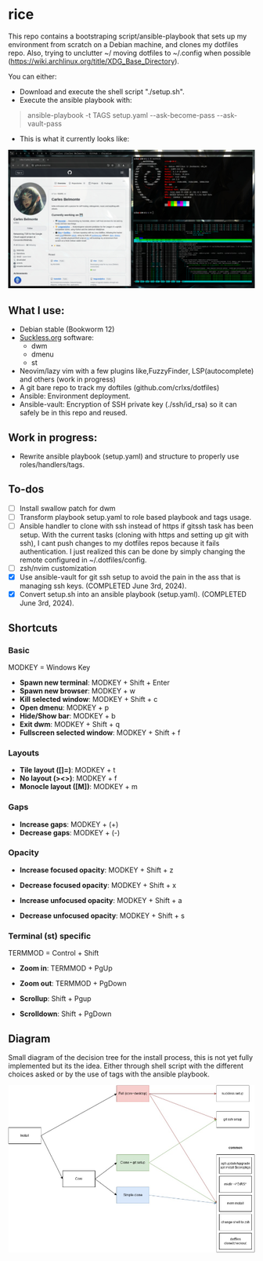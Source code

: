 # rice
This repo contains a bootstraping script/ansible-playbook that sets up my environment from scratch on a Debian machine, and clones my dotfiles repo.
Also, trying to unclutter ~/ moving dotfiles to ~/.config when possible (https://wiki.archlinux.org/title/XDG_Base_Directory).

You can either:
- Download and execute the shell script "./setup.sh".
- Execute the ansible playbook with: 
> ansible-playbook -t TAGS setup.yaml --ask-become-pass --ask-vault-pass

- This is what it currently looks like:

![desktop](img/desktop.jpg)

## What I use:
- Debian stable (Bookworm 12)
- [Suckless.org](https://www.suckless.org) software:
  - dwm
  - dmenu
  - st
- Neovim/lazy vim with a few plugins like,FuzzyFinder, LSP(autocomplete) and others (work in progress)
- A git bare repo to track my doftiles (github.com/crlxs/dotfiles)
- Ansible: Environment deployment.
- Ansible-vault: Encryption of SSH private key (./ssh/id_rsa) so it can safely be in this repo and reused.

## Work in progress:
- Rewrite ansible playbook (setup.yaml) and structure to properly use roles/handlers/tags.

## To-dos
- [ ] Install swallow patch for dwm
- [ ] Transform playbook setup.yaml to role based playbook and tags usage.
- [ ] Ansible handler to clone with ssh instead of https if gitssh task has been setup. With the current tasks (cloning with https and setting up git with ssh), I cant push changes to my dotfiles repos because it fails authentication. I just realized this can be done by simply changing the remote configured in ~/.dotfiles/config.
- [ ] zsh/nvim customization
- [x] Use ansible-vault for git ssh setup to avoid the pain in the ass that is managing ssh keys. (COMPLETED June 3rd, 2024).
- [x] Convert setup.sh into an ansible playbook (setup.yaml). (COMPLETED June 3rd, 2024).

## Shortcuts

### Basic

MODKEY = Windows Key

- **Spawn new terminal**: MODKEY + Shift + Enter
- **Spawn new browser**: MODKEY + w
- **Kill selected window**: MODKEY + Shift + c
- **Open dmenu**: MODKEY + p
- **Hide/Show bar**: MODKEY + b
- **Exit dwm**: MODKEY + Shift + q
- **Fullscreen selected window**: MODKEY + Shift + f

### Layouts

- **Tile layout ([]=)**: MODKEY + t
- **No layout (><>)**: MODKEY + f
- **Monocle layout ([M])**: MODKEY + m

### Gaps

- **Increase gaps**: MODKEY + (+)
- **Decrease gaps**: MODKEY + (-)

### Opacity

- **Increase focused opacity**: MODKEY + Shift + z
- **Decrease focused opacity**: MODKEY + Shift + x

- **Increase unfocused opacity**: MODKEY + Shift + a
- **Decrease unfocused opacity**: MODKEY + Shift + s

### Terminal (st) specific

TERMMOD = Control + Shift

- **Zoom in**: TERMMOD + PgUp
- **Zoom out**: TERMMOD + PgDown

- **Scrollup**: Shift + Pgup
- **Scrolldown**: Shift + PgDown

## Diagram

Small diagram of the decision tree for the install process, this is not yet fully implemented but its the idea. Either through shell script with the different choices asked or by the use of tags with the ansible playbook.

![Dotfiles diagram](img/dotfiles.jpg)
